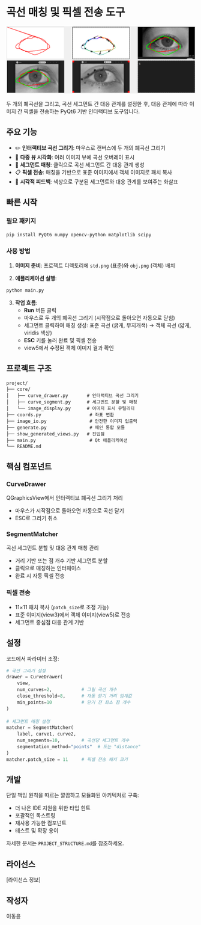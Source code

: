 # 곡선 매칭 및 픽셀 전송 도구

![작동 예시](working_example.png)

두 개의 폐곡선을 그리고, 곡선 세그먼트 간 대응 관계를 설정한 후, 대응 관계에 따라 이미지 간 픽셀을 전송하는 PyQt6 기반 인터랙티브 도구입니다.

## 주요 기능

- ✏️ **인터랙티브 곡선 그리기**: 마우스로 캔버스에 두 개의 폐곡선 그리기
- 🎨 **다중 뷰 시각화**: 여러 이미지 뷰에 곡선 오버레이 표시
- 🔗 **세그먼트 매칭**: 클릭으로 곡선 세그먼트 간 대응 관계 생성
- 📋 **픽셀 전송**: 매칭을 기반으로 표준 이미지에서 객체 이미지로 패치 복사
- 🎯 **시각적 피드백**: 색상으로 구분된 세그먼트와 대응 관계를 보여주는 화살표

## 빠른 시작

### 필요 패키지

```bash
pip install PyQt6 numpy opencv-python matplotlib scipy
```

### 사용 방법

1. **이미지 준비**: 프로젝트 디렉토리에 `std.png` (표준)와 `obj.png` (객체) 배치

2. **애플리케이션 실행**:
```bash
python main.py
```

3. **작업 흐름**:
   - **Run** 버튼 클릭
   - 마우스로 두 개의 폐곡선 그리기 (시작점으로 돌아오면 자동으로 닫힘)
   - 세그먼트 클릭하여 매칭 생성: 표준 곡선 (굵게, 무지개색) → 객체 곡선 (얇게, viridis 색상)
   - **ESC** 키를 눌러 완료 및 픽셀 전송
   - view5에서 수정된 객체 이미지 결과 확인

## 프로젝트 구조

```
project/
├── core/
│   ├── curve_drawer.py       # 인터랙티브 곡선 그리기
│   ├── curve_segment.py      # 세그먼트 분할 및 매칭
│   └── image_display.py      # 이미지 표시 유틸리티
├── coords.py                  # 좌표 변환
├── image_io.py                # 안전한 이미지 입출력
├── generate.py                # 메인 통합 모듈
├── show_generated_views.py   # 진입점
├── main.py                    # Qt 애플리케이션
└── README.md
```

## 핵심 컴포넌트

### CurveDrawer
QGraphicsView에서 인터랙티브 폐곡선 그리기 처리
- 마우스가 시작점으로 돌아오면 자동으로 곡선 닫기
- ESC로 그리기 취소

### SegmentMatcher
곡선 세그먼트 분할 및 대응 관계 매칭 관리
- 거리 기반 또는 점 개수 기반 세그먼트 분할
- 클릭으로 매칭하는 인터페이스
- 완료 시 자동 픽셀 전송

### 픽셀 전송
- 11×11 패치 복사 (`patch_size`로 조정 가능)
- 표준 이미지(view3)에서 객체 이미지(view5)로 전송
- 세그먼트 중심점 대응 관계 기반

## 설정

코드에서 파라미터 조정:

```python
# 곡선 그리기 설정
drawer = CurveDrawer(
    view, 
    num_curves=2,           # 그릴 곡선 개수
    close_threshold=8,      # 자동 닫기 거리 임계값
    min_points=10           # 닫기 전 최소 점 개수
)

# 세그먼트 매칭 설정
matcher = SegmentMatcher(
    label, curve1, curve2,
    num_segments=10,        # 곡선당 세그먼트 개수
    segmentation_method="points"  # 또는 "distance"
)
matcher.patch_size = 11     # 픽셀 전송 패치 크기
```

## 개발

단일 책임 원칙을 따르는 깔끔하고 모듈화된 아키텍처로 구축:
- 더 나은 IDE 지원을 위한 타입 힌트
- 포괄적인 독스트링
- 재사용 가능한 컴포넌트
- 테스트 및 확장 용이

자세한 문서는 `PROJECT_STRUCTURE.md`를 참조하세요.

## 라이선스

[라이선스 정보]

## 작성자

이동윤